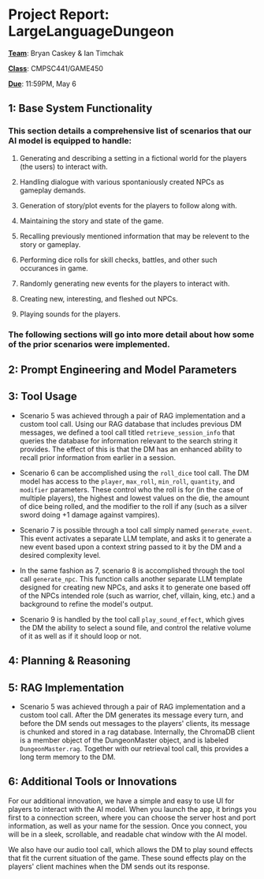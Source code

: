 # Project Report: LargeLanguageDungeon

**<u>Team</u>**: Bryan Caskey & Ian Timchak

**<u>Class</u>**: CMPSC441/GAME450

**<u>Due</u>**: 11:59PM, May 6

## 1: Base System Functionality

### This section details a comprehensive list of scenarios that our AI model is equipped to handle:

1. Generating and describing a setting in a fictional world for the players (the users) to interact with.

2. Handling dialogue with various spontaniously created NPCs as gameplay demands.

3. Generation of story/plot events for the players to follow along with.

4. Maintaining the story and state of the game.

5. Recalling previously mentioned information that may be relevent to the story or gameplay.

6. Performing dice rolls for skill checks, battles, and other such occurances in game.

7. Randomly generating new events for the players to interact with.

8. Creating new, interesting, and fleshed out NPCs.

9. Playing sounds for the players.

### The following sections will go into more detail about how some of the prior scenarios were implemented.

## 2: Prompt Engineering and Model Parameters

## 3: Tool Usage

- Scenario 5 was achieved through a pair of RAG implementation and a custom tool call. Using our RAG database that includes previous DM messages, we defined a tool call titled `retrieve_session_info` that queries the database for information relevant to the search string it provides. The effect of this is that the DM has an enhanced ability to recall prior information from earlier in a session.

- Scenario 6 can be accomplished using the `roll_dice` tool call. The DM model has access to the `player`, `max_roll`, `min_roll`, `quantity`, and `modifier` parameters. These control who the roll is for (in the case of multiple players), the highest and lowest values on the die, the amount of dice being rolled, and the modifier to the roll if any (such as a silver sword doing +1 damage against vampires).

- Scenario 7 is possible through a tool call simply named `generate_event`. This event activates a separate LLM template, and asks it to generate a new event based upon a context string passed to it by the DM and a desired complexity level.

- In the same fashion as 7, scenario 8 is accomplished through the tool call `generate_npc`. This function calls another separate LLM template designed for creating new NPCs, and asks it to generate one based off of the NPCs intended role (such as warrior, chef, villain, king, etc.) and a background to refine the model's output.

- Scenario 9 is handled by the tool call `play_sound_effect`, which gives the DM the ability to select a sound file, and control the relative volume of it as well as if it should loop or not.

## 4: Planning & Reasoning

## 5: RAG Implementation

- Scenario 5 was achieved through a pair of RAG implementation and a custom tool call. After the DM generates its message every turn, and before the DM sends out messages to the players' clients, its message is chunked and stored in a rag database. Internally, the ChromaDB client is a member object of the DungeonMaster object, and is labeled `DungeonMaster.rag`. Together with our retrieval tool call, this provides a long term memory to the DM.

## 6: Additional Tools or Innovations

For our additional innovation, we have a simple and easy to use UI for players to interact with the AI model. When you launch the app, it brings you first to a connection screen, where you can choose the server host and port information, as well as your name for the session. Once you connect, you will be in a sleek, scrollable, and readable chat window with the AI model.

We also have our audio tool call, which allows the DM to play sound effects that fit the current situation of the game. These sound effects play on the players' client machines when the DM sends out its response.
